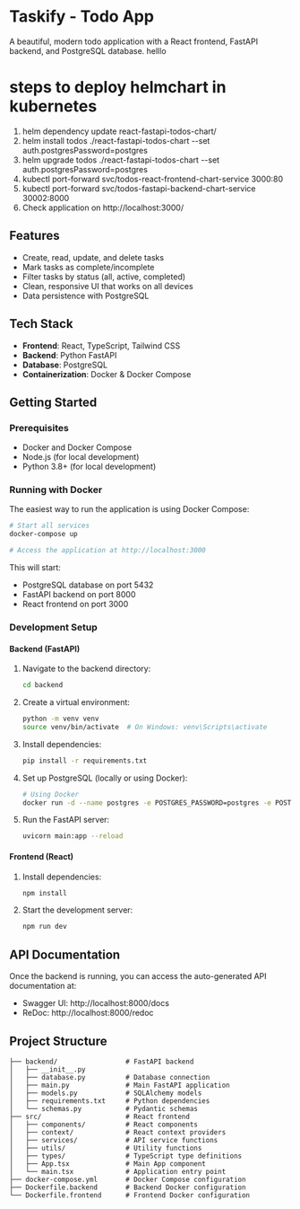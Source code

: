 # Taskify - Todo App

A beautiful, modern todo application with a React frontend, FastAPI backend, and PostgreSQL database.
helllo

# steps to deploy helmchart in kubernetes
1. helm dependency update react-fastapi-todos-chart/
2. helm install todos ./react-fastapi-todos-chart --set auth.postgresPassword=postgres
3. helm upgrade todos ./react-fastapi-todos-chart --set auth.postgresPassword=postgres
4. kubectl port-forward svc/todos-react-frontend-chart-service 3000:80
5. kubectl port-forward svc/todos-fastapi-backend-chart-service 30002:8000
6. Check application on http://localhost:3000/

## Features

- Create, read, update, and delete tasks
- Mark tasks as complete/incomplete
- Filter tasks by status (all, active, completed)
- Clean, responsive UI that works on all devices
- Data persistence with PostgreSQL

## Tech Stack

- **Frontend**: React, TypeScript, Tailwind CSS
- **Backend**: Python FastAPI
- **Database**: PostgreSQL
- **Containerization**: Docker & Docker Compose

## Getting Started

### Prerequisites

- Docker and Docker Compose
- Node.js (for local development)
- Python 3.8+ (for local development)

### Running with Docker

The easiest way to run the application is using Docker Compose:

```bash
# Start all services
docker-compose up

# Access the application at http://localhost:3000
```

This will start:
- PostgreSQL database on port 5432
- FastAPI backend on port 8000
- React frontend on port 3000

### Development Setup

#### Backend (FastAPI)

1. Navigate to the backend directory:
   ```bash
   cd backend
   ```

2. Create a virtual environment:
   ```bash
   python -m venv venv
   source venv/bin/activate  # On Windows: venv\Scripts\activate
   ```

3. Install dependencies:
   ```bash
   pip install -r requirements.txt
   ```

4. Set up PostgreSQL (locally or using Docker):
   ```bash
   # Using Docker
   docker run -d --name postgres -e POSTGRES_PASSWORD=postgres -e POSTGRES_USER=postgres -e POSTGRES_DB=todos -p 5432:5432 postgres:15
   ```

5. Run the FastAPI server:
   ```bash
   uvicorn main:app --reload
   ```

#### Frontend (React)

1. Install dependencies:
   ```bash
   npm install
   ```

2. Start the development server:
   ```bash
   npm run dev
   ```

## API Documentation

Once the backend is running, you can access the auto-generated API documentation at:
- Swagger UI: http://localhost:8000/docs
- ReDoc: http://localhost:8000/redoc

## Project Structure

```
├── backend/                 # FastAPI backend
│   ├── __init__.py
│   ├── database.py          # Database connection
│   ├── main.py              # Main FastAPI application
│   ├── models.py            # SQLAlchemy models
│   ├── requirements.txt     # Python dependencies
│   └── schemas.py           # Pydantic schemas
├── src/                     # React frontend
│   ├── components/          # React components
│   ├── context/             # React context providers
│   ├── services/            # API service functions
│   ├── utils/               # Utility functions
│   ├── types/               # TypeScript type definitions
│   ├── App.tsx              # Main App component
│   └── main.tsx             # Application entry point
├── docker-compose.yml       # Docker Compose configuration
├── Dockerfile.backend       # Backend Docker configuration
└── Dockerfile.frontend      # Frontend Docker configuration
```
